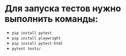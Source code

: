 # Для запуска тестов нужно выполнить команды:
- ```pip install pytest```
- ```pip install playwright```
- ```pip install pytest-html```
- ```pytest tests/```